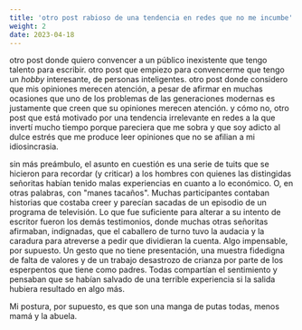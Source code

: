 ```yaml
---
title: 'otro post rabioso de una tendencia en redes que no me incumbe'
weight: 2
date: 2023-04-18
---
```


otro post donde quiero convencer a un público inexistente que tengo talento para escribir. otro post que empiezo para convencerme que tengo un _hobby_ interesante, de personas inteligentes. otro post donde considero que mis opiniones merecen atención, a pesar de afirmar en muchas ocasiones que uno de los problemas de las generaciones modernas es justamente que creen que su opiniones merecen atención. y cómo no, otro post que está motivado por una tendencia irrelevante en redes a la que invertí mucho tiempo porque pareciera que me sobra y que soy adicto al dulce estrés que me produce leer opiniones que no se afilian a mi idiosincrasia.

sin más preámbulo, el asunto en cuestión es una serie de tuits que se hicieron para recordar (y criticar) a los hombres con quienes las distingidas señoritas habían tenido malas experiencias en cuanto a lo económico. O, en otras palabras, con "manes tacaños". Muchas participantes contaban historias que costaba creer y parecían sacadas de un episodio de un programa de televisión. Lo que fue suficiente para alterar a su intento de escritor fueron los demás testimonios, donde muchas otras señoritas afirmaban, indignadas, que el caballero de turno tuvo la audacia y la caradura para atreverse a pedir que dividieran la cuenta. Algo impensable, por supuesto. Un gesto que no tiene presentación, una muestra fidedigna de falta de valores y de un trabajo desastrozo de crianza por parte de los esperpentos que tiene como padres. Todas compartían el sentimiento y pensaban que se habían salvado de una terrible experiencia si la salida hubiera resultado en algo más.

Mi postura, por supuesto, es que son una manga de putas todas, menos mamá y la abuela.